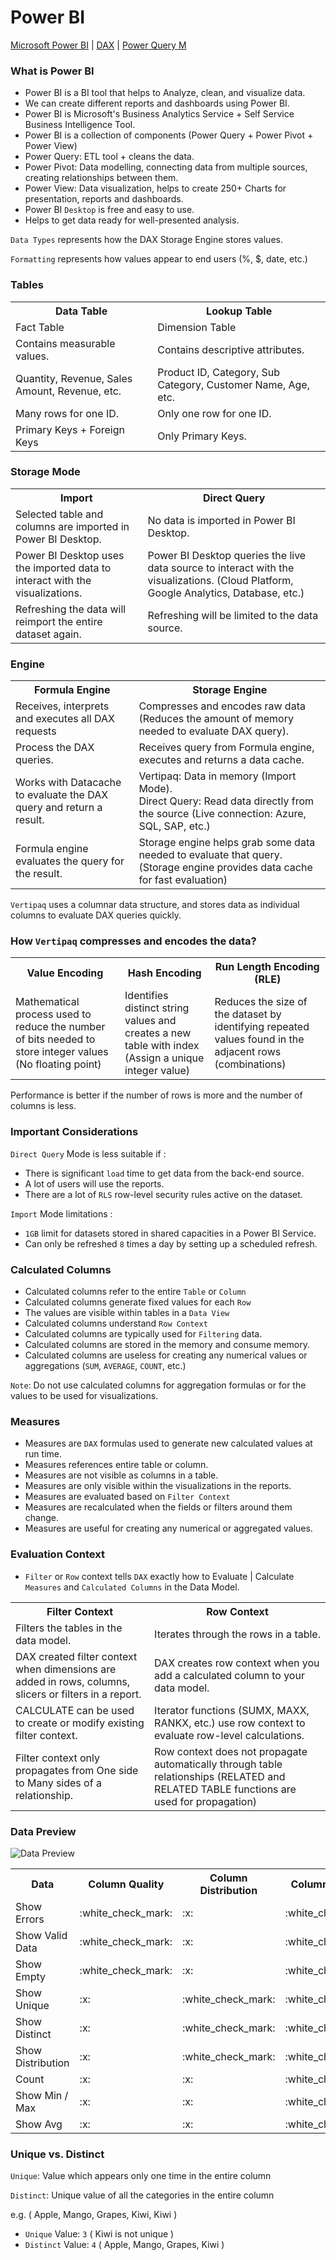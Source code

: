 # Power BI

<a href="https://docs.microsoft.com/en-us/power-bi/">Microsoft Power BI</a> | <a href="https://docs.microsoft.com/en-us/dax/" target="_blank">DAX</a> | <a href="https://docs.microsoft.com/en-us/powerquery-m/" target="_blank">Power Query M</a>

### What is Power BI

- Power BI is a BI tool that helps to Analyze, clean, and visualize data.
- We can create different reports and dashboards using Power BI.
- Power BI is Microsoft's Business Analytics Service + Self Service Business Intelligence Tool.
- Power BI is a collection of components (Power Query + Power Pivot + Power View)
- Power Query: ETL tool + cleans the data.
- Power Pivot: Data modelling, connecting data from multiple sources, creating relationships between them.
- Power View: Data visualization, helps to create 250+ Charts for presentation, reports and dashboards.
- Power BI `Desktop` is free and easy to use.
- Helps to get data ready for well-presented analysis.

`Data Types` represents how the DAX Storage Engine stores values.

`Formatting` represents how values appear to end users (%, $, date, etc.)

### Tables

<table>
  <tr><th>Data Table</th><th>Lookup Table</th></tr>
  <tr><td>Fact Table</td><td>Dimension Table</td></tr>  
  <tr><td>Contains measurable values.</td><td>Contains descriptive attributes.</td></tr>
  <tr><td>Quantity, Revenue, Sales Amount, Revenue, etc.</td><td>Product ID, Category, Sub Category, Customer Name, Age, etc.</td></tr>
  <tr><td>Many rows for one ID.</td><td>Only one row for one ID.</td></tr>
  <tr><td>Primary Keys + Foreign Keys</td><td>Only Primary Keys.</td></tr>
</table>

### Storage Mode

<table>
  <tr><th>Import</th><th>Direct Query</th></tr>
  <tr><td>Selected table and columns are imported in Power BI Desktop.</td><td>No data is imported in Power BI Desktop.</td></tr>
  <tr><td>Power BI Desktop uses the imported data to interact with the visualizations.</td><td>Power BI Desktop queries the live data source to interact with the visualizations. (Cloud Platform, Google Analytics, Database, etc.)</td></tr>
  <tr><td>Refreshing the data will reimport the entire dataset again.</td><td>Refreshing will be limited to the data source.</td></tr>
</table>

### Engine 

<table>
  <tr><th>Formula Engine</th><th>Storage Engine</th></tr>
  <tr><td>Receives, interprets and executes all DAX requests</td><td>Compresses and encodes raw data (Reduces the amount of memory needed to evaluate DAX query).</td></tr>  
  <tr><td>Process the DAX queries.</td><td>Receives query from Formula engine, executes and returns a data cache.</td></tr>
  <tr><td>Works with Datacache to evaluate the DAX query and return a result.</td><td>Vertipaq: Data in memory (Import Mode).<br>Direct Query: Read data directly from the source (Live connection: Azure, SQL, SAP, etc.)</td></tr>
  <tr><td>Formula engine evaluates the query for the result.</td><td>Storage engine helps grab some data needed to evaluate that query. (Storage engine provides data cache for fast evaluation)</td></tr>
</table>

`Vertipaq` uses a columnar data structure, and stores data as individual columns to evaluate DAX queries quickly.

### How `Vertipaq` compresses and encodes the data?

<table>
  <tr><th>Value Encoding</th><th>Hash Encoding</th><th>Run Length Encoding (RLE)</th></tr>
  <tr><td>Mathematical process used to reduce the number of bits needed to store integer values (No floating point)</td><td>Identifies distinct string values and creates a new table with index (Assign a unique integer value)</td><td>Reduces the size of the dataset by identifying repeated values found in the adjacent rows (combinations)</td></tr>  
 
</table>

Performance is better if the number of rows is more and the number of columns is less.

### Important Considerations 

`Direct Query` Mode is less suitable if :

- There is significant `load` time to get data from the back-end source.
- A lot of users will use the reports.
- There are a lot of `RLS` row-level security rules active on the dataset.

`Import` Mode limitations :

- `1GB` limit for datasets stored in shared capacities in a Power BI Service.
- Can only be refreshed `8` times a day by setting up a scheduled refresh.

### Calculated Columns 

- Calculated columns refer to the entire `Table` or `Column`
- Calculated columns generate fixed values for each `Row`
- The values are visible within tables in a `Data View`
- Calculated columns understand `Row Context`
- Calculated columns are typically used for `Filtering` data.
- Calculated columns are stored in the memory and consume memory.
- Calculated columns are useless for creating any numerical values or aggregations (`SUM`, `AVERAGE`, `COUNT`, etc.)

`Note`: Do not use calculated columns for aggregation formulas or for the values to be used for visualizations.

### Measures

- Measures are `DAX` formulas used to generate new calculated values at run time.
- Measures references entire table or column.
- Measures are not visible as columns in a table.
- Measures are only visible within the visualizations in the reports.
- Measures are evaluated based on `Filter Context`
- Measures are recalculated when the fields or filters around them change.
- Measures are useful for creating any numerical or aggregated values. 

### Evaluation Context

- `Filter` or `Row` context tells `DAX` exactly how to Evaluate | Calculate `Measures` and `Calculated Columns` in the Data Model.

<table>
  <tr><th>Filter Context</th><th>Row Context</th></tr>
  <tr><td>Filters the tables in the data model.</td><td>Iterates through the rows in a table.</td></tr>  
  <tr><td>DAX created filter context when dimensions are added in rows, columns, slicers or filters in a report.</td><td>DAX creates row context when you add a calculated column to your data model.</td></tr>
  <tr><td>CALCULATE can be used to create or modify existing filter context.</td><td>Iterator functions (SUMX, MAXX, RANKX, etc.) use row context to evaluate row-level calculations.</td></tr>
  <tr><td>Filter context only propagates from One side to Many sides of a relationship.</td><td>Row context does not propagate automatically through table relationships (RELATED and RELATED TABLE functions are used for propagation)</td></tr>
</table>

### Data Preview

![Data Preview](Image/DataPreview.png)

<table>
  <tr><th>Data</th><th>Column Quality</th><th>Column Distribution</th><th>Column Profiling</th></tr>
  <tr><td>Show Errors</td><td>:white_check_mark:</td><td>:x:</td><td>:white_check_mark:</td></tr>
  <tr><td>Show Valid Data</td><td>:white_check_mark:</td><td>:x:</td><td>:white_check_mark:</td></tr>
  <tr><td>Show Empty</td><td>:white_check_mark:</td><td>:x:</td><td>:white_check_mark:</td></tr>
  <tr><td>Show Unique</td><td>:x:</td><td>:white_check_mark:</td><td>:white_check_mark:</td></tr>
  <tr><td>Show Distinct</td><td>:x:</td><td>:white_check_mark:</td><td>:white_check_mark:</td></tr>
  <tr><td>Show Distribution</td><td>:x:</td><td>:white_check_mark:</td><td>:white_check_mark:</td></tr>
  <tr><td>Count</td><td>:x:</td><td>:x:</td><td>:white_check_mark:</td></tr>
  <tr><td>Show Min / Max</td><td>:x:</td><td>:x:</td><td>:white_check_mark:</td></tr>
  <tr><td>Show Avg</td><td>:x:</td><td>:x:</td><td>:white_check_mark:</td></tr>
</table>

### Unique vs. Distinct

`Unique`: Value which appears only one time in the entire column 

`Distinct`: Unique value of all the categories in the entire column 

e.g. ( Apple, Mango, Grapes, Kiwi, Kiwi )  
- `Unique` Value: `3` ( Kiwi is not unique )
- `Distinct` Value: `4` ( Apple, Mango, Grapes, Kiwi )
